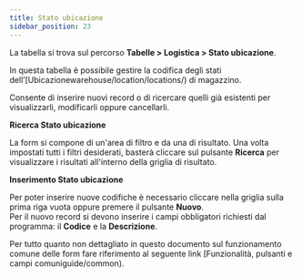 ```yaml
---
title: Stato ubicazione
sidebar_position: 23
---
```


La tabella si trova sul percorso **Tabelle > Logistica > Stato ubicazione**.

In questa tabella è possibile gestire la codifica degli stati dell’[Ubicazionewarehouse/location/locations/) di magazzino.    

Consente di inserire nuovi record o di ricercare quelli già esistenti per visualizzarli, modificarli oppure cancellarli.

**Ricerca Stato ubicazione**

La form si compone di un'area di filtro e da una di risultato. Una volta impostati tutti i filtri desiderati, basterà cliccare sul pulsante **Ricerca** per visualizzare i risultati all'interno della griglia di risultato.

**Inserimento Stato ubicazione**

Per poter inserire nuove codifiche è necessario cliccare nella griglia sulla prima riga vuota oppure premere il pulsante **Nuovo**.    
Per il nuovo record si devono inserire i campi obbligatori richiesti dal programma: il **Codice** e la **Descrizione**.

Per tutto quanto non dettagliato in questo documento sul funzionamento comune delle form fare riferimento al seguente link [Funzionalità, pulsanti e campi comuniguide/common).
